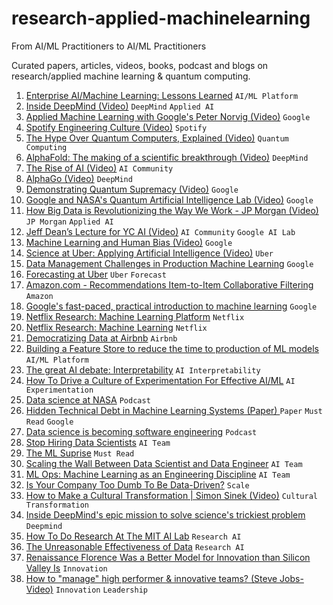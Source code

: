 # research-applied-machinelearning

From AI/ML Practitioners to AI/ML Practitioners

Curated papers, articles, videos, books, podcast and blogs on research/applied machine learning & quantum computing.

1. [Enterprise AI/Machine Learning: Lessons Learned](https://towardsdatascience.com/enterprise-ai-machine-learning-lessons-learned-4f39ae026c5d) `AI/ML Platform`
2. [Inside DeepMind (Video)](https://www.youtube.com/watch?v=xN1d3qHMIEQ&t=342s&ab_channel=naturevideo) `DeepMind` `Applied AI`
3. [Applied Machine Learning with Google's Peter Norvig (Video)](https://youtu.be/sjspbshEgP0) `Google`
4. [Spotify Engineering Culture (Video)](https://youtu.be/Yvfz4HGtoPc) `Spotify`
5. [The Hype Over Quantum Computers, Explained (Video)](https://youtu.be/u1XXjWr5frE) `Quantum Computing`
6. [AlphaFold: The making of a scientific breakthrough (Video)](https://youtu.be/gg7WjuFs8F4) `DeepMind`
7. [The Rise of AI (Video)](https://youtu.be/Dk7h22mRYHQ) `AI Community`
8. [AlphaGo (Video)](https://youtu.be/WXuK6gekU1Y) `DeepMind`
9. [Demonstrating Quantum Supremacy (Video)](https://youtu.be/-ZNEzzDcllU) `Google`
10. [Google and NASA's Quantum Artificial Intelligence Lab (Video)](https://youtu.be/CMdHDHEuOUE) `Google`
11. [How Big Data is Revolutionizing the Way We Work - JP Morgan (Video)](https://youtu.be/fk_BvjUNVuM) `JP Morgan` `Applied AI`
12. [Jeff Dean’s Lecture for YC AI (Video)](https://youtu.be/HcStlHGpjN8) `AI Community` `Google AI Lab`
13. [Machine Learning and Human Bias (Video)](https://youtu.be/59bMh59JQDo) `Google`
14. [Science at Uber: Applying Artificial Intelligence (Video)](https://youtu.be/al8VjHVd7TM) `Uber`
15. [Data Management Challenges in Production Machine Learning](https://research.google/pubs/pub46178/) `Google`
16. [Forecasting at Uber](https://eng.uber.com/forecasting-introduction/) `Uber` `Forecast`
17. [Amazon.com - Recommendations Item-to-Item Collaborative Filtering ](https://pdfs.semanticscholar.org/da8b/0378174bc25ed174be36a1c725787b81854d.pdf) `Amazon`
18. [Google's fast-paced, practical introduction to machine learning](https://developers.google.com/machine-learning/crash-course) `Google`
19. [Netflix Research: Machine Learning Platform](https://youtu.be/VvTYuQPINec) `Netflix`
20. [Netflix Research: Machine Learning](https://youtu.be/AYv0ujDc_LY) `Netflix`
21. [Democratizing Data at Airbnb](https://medium.com/airbnb-engineering/democratizing-data-at-airbnb-852d76c51770) `Airbnb`
22. [Building a Feature Store to reduce the time to production of ML models](https://medium.com/data-for-ai/building-a-feature-store-to-reduce-the-time-to-production-of-ml-models-b7b735ff0a94) `AI/ML Platform`
23. [The great AI debate: Interpretability](https://medium.com/swlh/the-great-ai-debate-interpretability-1d139167b55) `AI Interpretability`
24. [How To Drive a Culture of Experimentation For Effective AI/ML](https://towardsdatascience.com/how-to-build-a-culture-of-experimentation-for-effective-ai-ml-de843752dae9) `AI Experimentation`
25. [Data science at NASA](https://towardsdatascience.com/data-science-at-nasa-dc59bb93292a) `Podcast`
27. [Hidden Technical Debt in Machine Learning Systems (Paper) ](https://papers.nips.cc/paper/2015/file/86df7dcfd896fcaf2674f757a2463eba-Paper.pdf) `Paper` `Must Read`  `Google`
28. [Data science is becoming software engineering](https://towardsdatascience.com/data-science-is-becoming-software-engineering-53e31314939a) `Podcast`
29. [Stop Hiring Data Scientists](https://towardsdatascience.com/stop-hiring-data-scientists-30514028e202) `AI Team`
30. [The ML Suprise](https://medium.com/thelaunchpad/the-ml-surprise-f54706361a6c) `Must Read`
31. [Scaling the Wall Between Data Scientist and Data Engineer](https://medium.com/weareservian/scaling-the-wall-between-data-scientist-and-data-engineer-51b0a99da073) `AI Team`
32. [ML Ops: Machine Learning as an Engineering Discipline](https://towardsdatascience.com/ml-ops-machine-learning-as-an-engineering-discipline-b86ca4874a3f) `AI Team`
33. [Is Your Company Too Dumb To Be Data-Driven?](https://towardsdatascience.com/is-your-company-too-dumb-to-be-data-driven-696932d597c3) `Scale`
34. [How to Make a Cultural Transformation | Simon Sinek (Video)](https://youtu.be/N9d0NqSztWA) `Cultural Transformation`
35. [Inside DeepMind's epic mission to solve science's trickiest problem](https://www.wired.co.uk/article/deepmind-protein-folding) `Deepmind`
36. [How To Do Research At The MIT AI Lab](https://dspace.mit.edu/bitstream/handle/1721.1/41487/AI_WP_316.pdf) `Research AI`
37. [The Unreasonable Effectiveness of Data](https://storage.googleapis.com/pub-tools-public-publication-data/pdf/35179.pdf) `Research AI`
38. [Renaissance Florence Was a Better Model for Innovation than Silicon Valley Is](https://hbr.org/2016/01/renaissance-florence-was-a-better-model-for-innovation-than-silicon-valley-is) `Innovation`
39. [How to "manage" high performer & innovative teams? (Steve Jobs- Video)](https://www.youtube.com/watch?v=rQKis2Cfpeo) `Innovation` `Leadership`
